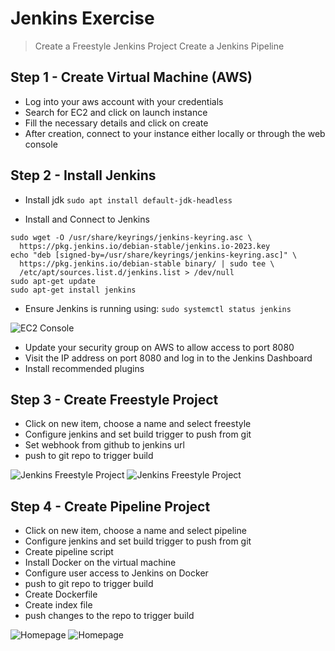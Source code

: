 # Jenkins Exercise

> Create a Freestyle Jenkins Project
> Create a Jenkins Pipeline

## Step 1 - Create Virtual Machine (AWS)

- Log into your aws account with your credentials
- Search for EC2 and click on launch instance
- Fill the necessary details and click on create
- After creation, connect to your instance either locally or through the web console

## Step 2 - Install Jenkins

- Install jdk
```sudo apt install default-jdk-headless```

- Install and Connect to Jenkins

``` shell
sudo wget -O /usr/share/keyrings/jenkins-keyring.asc \
  https://pkg.jenkins.io/debian-stable/jenkins.io-2023.key
echo "deb [signed-by=/usr/share/keyrings/jenkins-keyring.asc]" \
  https://pkg.jenkins.io/debian-stable binary/ | sudo tee \
  /etc/apt/sources.list.d/jenkins.list > /dev/null
sudo apt-get update
sudo apt-get install jenkins
```

- Ensure Jenkins is running using:
```sudo systemctl status jenkins```

![EC2 Console](images/ec2-instance.png)

- Update your security group on AWS to allow access to port 8080
- Visit the IP address on port 8080 and log in to the Jenkins Dashboard
- Install recommended plugins

## Step 3 - Create Freestyle Project

- Click on new item, choose a name and select freestyle
- Configure jenkins and set build trigger to push from git
- Set webhook from github to jenkins url
- push to git repo to trigger build

![Jenkins Freestyle Project](images/jenkins-freestyle.png)
![Jenkins Freestyle Project](images/freestyle.png)

## Step 4 - Create Pipeline Project

- Click on new item, choose a name and select pipeline
- Configure jenkins and set build trigger to push from git
- Create pipeline script
- Install Docker on the virtual machine
- Configure user access to Jenkins on Docker
- push to git repo to trigger build
- Create Dockerfile
- Create index file
- push changes to the repo to trigger build

![Homepage](images/builds.png)
![Homepage](images/home.png)